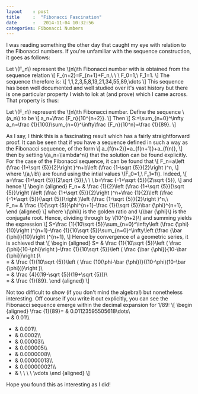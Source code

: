 ```yaml
---
layout    : post
title     :  "Fibonacci Fascination"
date      :   2014-11-04 10:32:56
categories: Fibonacci Numbers 
---
```


I was reading something the other day that caught my eye with relation to the Fibonacci numbers. If you're unfamiliar with the sequence construction, it goes as follows:

Let \\(F\_n\\) represent the \\(n\\)th Fibonacci number with is obtained from the sequence relation
\\[
F\_{n+2}=F\_{n+1}+F\_n,\ \ \ F\_0=1,\ F\_1=1.
\\]
The sequence therefore is:
\\[
1,1,2,3,5,8,13,21,34,55,89,\dots
\\]
This sequence has been well documented and well studied over it's vast history but there is one particular property I wish to lok at (and prove) which I came across. That property is thus:

Let \\(F\_n\\) represent the \\(n\\)th Fibonacci number. Define the sequence \\(a\_n\\) to be 
\\[
a\_n=\frac {F\_n}{10^{n+2}}.
\\]
Then
\\[
S:=\sum\_{n=0}^\infty a\_n=\frac {1}{100}\sum\_{n=0}^\infty\frac {F\_n}{10^n}=\frac {1}{89}.
\\]

As I say, I think this is a fascinating result which has a fairly straightforward proof. It can be seen that if you have a sequence defined in such a way as the Fibonacci sequence, of the form
\\[
a\_{f(n+2)}=a\_{f(n+1)}+a\_{f(n)},
\\]
then by setting \\(a\_n=\lambda^n\\) that the solution can be found explicitly. For the case of the Fibonacci sequence, it can be found that
\\[
F\_n=a\left (\frac {1+\sqrt {5}}{2}\right )^n+b\left (\frac {1-\sqrt {5}}{2}\right )^n,
\\]
where \\(a,\ b\\) are found using the intial values \\(F\_0=1,\ F\_1=1\\).
Indeed, 
\\[
a=\frac {1+\sqrt {5}}{2\sqrt {5}},\ \ \ b=\frac {-1+\sqrt {5}}{2\sqrt {5}},
\\]
and hence
\\[
\begin {aligned}
F\_n= & \frac {1}{2}\left (\frac {1+\sqrt {5}}{\sqrt {5}}\right )\left (\frac {1+\sqrt {5}}{2}\right )^n+\frac {1}{2}\left (\frac {-1+\sqrt {5}}{\sqrt {5}}\right )\left (\frac {1-\sqrt {5}}{2}\right )^n,\\\
F\_n= & \frac {1}{\sqrt {5}}\phi^{n+1}-\frac {1}{\sqrt {5}}\bar {\phi}^{n+1},
\end {aligned}
\\]
where \\(\phi\\) is the golden ratio and \\(\bar {\phi}\\) is the conjugate root. Hence, dividing through by \\(10^{n+2}\\) and summing yields the expression
\\[
S=\frac {1}{10\sqrt {5}}\sum\_{n=0}^\infty\left (\frac {\phi}{10}\right )^{n+1}-\frac {1}{10\sqrt {5}}\sum\_{n=0}^\infty\left (\frac {\bar {\phi}}{10}\right )^{n+1},
\\]
Hence by convergence of a geometric series, it is achieved that
\\[
\begin {aligned}
S= & \frac {1}{10\sqrt {5}}\left ( \frac {\phi}{10-\phi}\right )-\frac {1}{10\sqrt {5}}\left ( \frac {\bar {\phi}}{10-\bar {\phi}}\right )\\\
= & \frac {1}{10\sqrt {5}}\left ( \frac {10(\phi-\bar {\phi})}{(10-\phi)(10-\bar {\phi})}\right )\\\
= & \frac {4}{(19-\sqrt {5})(19+\sqrt {5})}\\\
= & \frac {1}{89}.
\end {aligned}
\\]

Not too difficult to show (if you don't mind the algebra!) but nonetheless interesting. Off course if you write it out explicitly, you can see the Fibonacci sequence emerge within the decimal expansion for 1/89:
\\[
\begin {aligned}
\frac {1}{89}= & 0.01123595505618\dots\\\
= & 0.01\\\
+ & 0.001\\\
+ & 0.0002\\\
+ & 0.00003\\\
+ & 0.000005\\\
+ & 0.0000008\\\
+ & 0.00000013\\\
+ & 0.000000021\\\
+ & \ \ \ \ \vdots
\end {aligned}
\\]

Hope you found this as interesting as I did!
